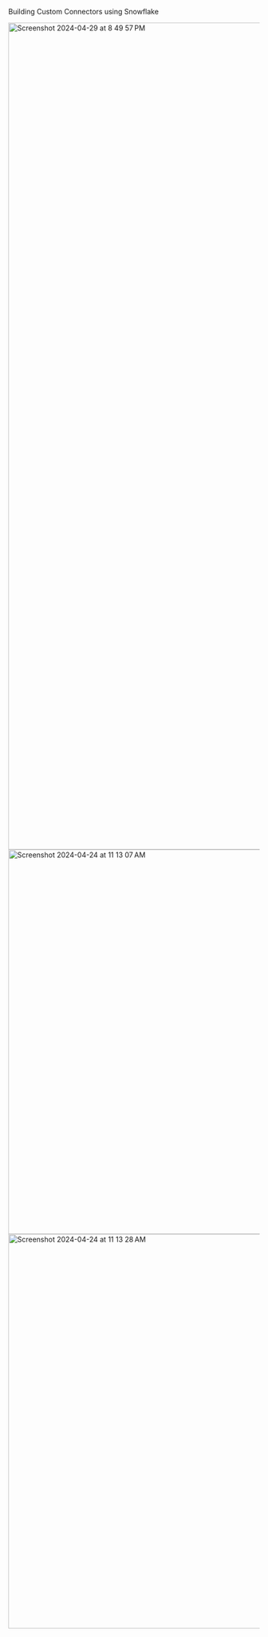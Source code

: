 Building Custom Connectors using Snowflake 

<img width="1656" alt="Screenshot 2024-04-29 at 8 49 57 PM" src="https://github.com/ankita61299/Google_Sheet_Connector/assets/73284689/eb87cd7e-641a-43f9-b3cf-e915613fcd76">
<img width="770" alt="Screenshot 2024-04-24 at 11 13 07 AM" src="https://github.com/ankita61299/Google_Sheet_Connector/assets/73284689/30be8291-9f9b-463e-a6d1-e92c9f79cda4">
<img width="790" alt="Screenshot 2024-04-24 at 11 13 28 AM" src="https://github.com/ankita61299/Google_Sheet_Connector/assets/73284689/4de28662-f532-4288-bff3-8e1fe45a7c28">

